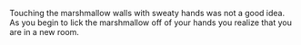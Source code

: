 Touching the marshmallow walls with sweaty hands was not a good idea.
As you begin to lick the marshmallow off of your hands you realize that you are in a new room.
